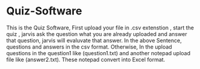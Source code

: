 # Quiz-Software
This is the Quiz Software, First upload your file in .csv extenstion , start the quiz , jarvis ask the question what you are already uploaded  and answer that question, jarvis will evaluvate that answer.
In the above Sentence, questions and answers in the csv format. Otherwise, In the upload questions in the question1 like (question1.txt) and another notepad upload file like (answer2.txt). These notepad convert into Excel format.
